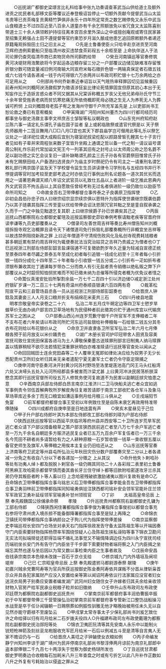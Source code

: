 <!-- { "loadSidebar": true } -->
　　○巡抚湖广都御史梁璟言比礼科给事中张九功奏请查革武当山供给道士及额外进贡之扰民者礼部移文臣等覆议近奉登极诏旨停止一切额外贡献今提督武当山太监韦贵等已贡茶梅复贡黄精竹笋俱非永乐十四年所定常贡之数乞赐停免又永乐中武当山食粮道士不过四百近至八百余人道童亦有千余乞照额放免以省冗食又太监陈喜别带道士三十余人俱领敕护持往往离本宫百余里外深山之中或擅创庵观或寄住民家甚至招集无赖强占土田不遵提督等官约束恐岁月滋久酿成他患乞追回原敕额外者递还原籍庵观拆毁田土归之旧主从之
　　○先是土鲁番使臣火只哈辛赴京进贡至河南卫辉府违例索要船只至临清州收买违禁食茶彩叚五十余柜至是  上命执伴送人于法司论罪仍查究临清市商已卖物货命所司斟酌给带
　　○癸丑河南镇巡等官奏修筑黄河决堤财用浩繁欲将今岁起运各边粮存留三分之一户部覆议边储见缺难准存留惟折银分数可随宜量减旧例河南输大同宣府米每石徵折色银一两输真保定者石徵五钱或六七钱今请各递减一钱于内可得银六万余两并以布政司积贮银十七万余两给之亦可足用从之
　　○刑部尚书何乔新奏近奉诏旨以天气暄热审释罪囚切见监候重囚前寿州知州刘概阿谀汤鼐假梦为徵语涉狂妄比律论死情罪固宜但原其初心本出于无知妄作比于造妖言惑众者不同又据其从兄棠诉称概五岁丧父无他兄弟母孙氏守节三十余年曾受旌表老病而贫饥寒悲痛无所依倚概即死母必随之生无人为养死无人为葬诚可矜悯  上曰刘概既母老孤子宥之发海州守御千户所充军盖先是  上以吏部尚书王恕论救之奏已有意宥概矣
　　○甲寅降湖广沔阳州知州董杰为四川行都司经历司都事坐与御史汤鼐主事李文祥庶吉士邹智等私议朝政也
　　○山东兖州府知府赵兰陈六事一请定礼乐谓孔子庙在国子监者  皇上或躬临致祭或遣官代祭是以  天子祭先师器用十二笾豆舞用八□□八月□宜也其天下郡县庙学岂可僣用此等礼乐以祭乞议处之一请详祀位谓大成殿后宜别为寝室祀叔梁纥配以颜路曾皙孔鲤其七十子言行者见如有子辈并宋周程张来数子宜皆升坐殿上通谓之哲以备一代之制一请议谥号谓周公制礼作乐前代常加谥文宪王今一列革其旧有之封号止以太师周公称之恐名爵不足以副功德之实乞会议复旧一请补缺略谓孔颜孟三氏子孙各有官爵祭田惟曾氏子孙未有乞赐祭田给人户备洒扫选贤良户为庙主岁时祭祀仍令有司主之一请重刑名谓乞敕礼部行两京国子监及天下学校督令监生生员讲读律令习学刑名与五经四书并行不悖提调等官时加考较至吏部考选之时亦依见行事例出刑名论题各一道次其优劣而选用之一请著恩典谓天顺八年诏文武官员以礼致仕五品以上者进阶一级乞推此恩典内外文武官员不拘五品以上其自愿致任曾经考称无过名者俱进阶一级仍致仕以励臣节命所司知之
　　○命故金吾右卫带俸都督佥事传泰之子良袭原卫指挥使
　　○乙卯初会昌伯孙忠子四人曰继宗绍宗显宗续宗俱以恩特升为指挥使世袭继宗既袭伯爵乃以其子琏袭其指挥三传至銮以优给带俸会诏汰恩荫冗官并黜之至是銮自叙承袭之久而于一门之中独见黜退乞复其职  上曰继宗侯爵子孙已世袭矣其己之
　　○丙辰巡抚山西都察院右佥都御史翟瑄及巡按监察御史茆钦奉例考察请黜老疾等官晋府伴读李谦等九员吏部覆奏从之
　　○僧录司左善世周吉祥等奏比寿州僧告知州刘概擅拆毁寺观乞治概罪且请令天下诸僧道司免行拆毁礼部覆奏概所行非概宜坐吉祥等以故违禁例阻挠新政之罪  上曰近年僧道不守清规伤败风化及私创寺观费耗钱粮者甚多朝廷累有禁约周吉祥何为辄便奏扰法当究治姑贷之吉祥乃贵戚之为僧者也○丁巳巡视浙江刑部左侍郎彭韶言盐课宿逋不可复徵欲酌岁年久近量为轻减自宣德正统至景泰四年者尽蠲之景泰五年至成化初者每引追银一钱成化初至十三年者每小引折银一钱四分成化十四年至二十年者每小引收银一钱五分或二小引折布一疋如折布者须银布兼收其灶丁逋课每岁带办二分而商人有引无盐者责令销缴以绝私贩之弊下户部覆议从之时韶但知恤悯贫难而不知已徵未纳为总催等所侵克者概为优免议者惜之
　　○命鬻仪真淮安批验所掣割余盐一万七千二百四十引以济边储○减定浙江处州府银矿岁课一万二百三十七两有奇温州府泰顺县银课六百四两有奇
　　○裁革松阳宣平云和三县管场县丞各一员从巡视浙江刑部侍郎彭韶奏也
　　○给晋庶人钟鋡及其妻妾三人人月支口粮并折支布绢绵花米麦共三石
　　○四川丹棱县地震
　明孝宗敬皇帝实录卷之二十六
　　弘治二年五月戊午朔定边等四卫军士愬岁旱蝗草价无由办纳户部言四卫草场地有为民侵种者前此徵其价贮于通州库宜以代输庶苏军士之困从之
　　○户部奏山西沁州连岁荒歉守御千户所官军不支俸粮者二年不支布花者六年矣请以布政司所贮河东运司盐银给补俸粮每一石给银二钱五分其冬衣布花则给以布花银价从之
　　○命京卫并直隶各卫所官军弘治二年六月七月俸粮各预于前月放支以米价踊贵也
　　○湖广木册长官司护印冠带舍人田贤及容美宣抚司致仕宣抚田保富各进马为土人谭敬保秦墨古送赎罪刑部言旧制夷人纳马赎罪盖以情罪稍轻不欲尽法若情犯深重罪状明白亦难准赎请行巡抚等官查处以闻从之
　　○命回回贼田士连余党田森等二十人覆审无冤即如律处决应给为奴男子无少长悉配贵州卫所妇女听归其亲无亲者遣配宁夏无妻军士亡者仍令守臣定限捕之
　　○庚申河南守臣奏河决开封黄沙冈苏村野场至洛里堤莲池高门冈王马头红船湾六处又决埽头五处入沁河所经郡县多被害而汴梁尤甚  上曰黄河冲决民居荡析朕深愍念其即行巡抚官督所司役五万人修筑务使河复故道不为民害以副朝廷捄灾恤患之意
　　○辛酉南京兵部左侍郎白昂言南京江淮济川二卫马快船夫逃亡者众宜如逃军事例责令邻伍首解典牧所岁解皮角往复艰苦请即于南京工部收贮各仓军斗及象马草场草库近多余丁而无口粮宜如漕运事例月给月粮三斗俱从之
　　○壬戌端阳节免宴
　　○前军都督府都督佥事王受初以年例致仕至是自陈未衰乞再效用特准带俸随操
　　○四川成都府自庚申至是日地连震有声
　　○癸亥木星昼见于己位
　　○甲子升户部右侍郎叶淇为本部左侍郎改工部右侍郎刘璋为户部右侍郎
　　○狭西巡抚巡按等官以西延平庆临巩等府州县并西安等二十卫所连岁荒旱军民逃亡者众请下户部议措备粮草之策户部言狭西民前逃亡者至八万七千余户军逃亡者至一万九千余名自朝廷多方赈济逃民复业者已五万九百余户军复伍者已一万三千余名今荒田不耕者尚多请暂给有力之人耕种原粮一石岁暂收银一钱草一束收银五厘以备官吏师生及旗军人等俸粮之用俟本主复业仍旧给还从之
　　○山东巡抚等官奏上济南等府卫武定等州县屯所弘治元年秋田灾伤分数户部覆奏灾至二分以上者各递减一分免之有收自八分以下者各递加一分徵之  上从其议
　　○命升他失卜剌哈孙等处有功夷人绰卜都及脱脱卜剌官各一级仍赐其同功二十人各彩叚二表里初土鲁番阿黑麻王攻哈密杀都督罕慎而委其酋长牙兰住守绰卜都等旧款附哈密遂攻牙兰杀其弟仍夺其叛臣者盻卜等人畜以归  上念哈密残破欲激励诸夷以图兴复故有是命○乙丑命锦衣卫带俸都指挥佥事乌铭忠义后卫带俸都指挥佥事李能金吾左卫带俸都指挥佥事卫勇羽林前卫带俸都指挥同知喻勇俱铨注狭西都司铭补安会领军官能补庄兰领军军政官卫勇补延绥领军官喻勇补甘州领班官
　　○丁卯
　　太祖高皇帝忌辰  上祭  奉先殿魏国公徐俌承命祭
　　孝陵
　　○升巡抚贵州都察院右副都御史孔镛为工部右侍郎
　　○降狭西闲住署都指挥佥事李俊为署指挥佥事俊初以都督佥事充右参将守肃州虏入境杀掠不能备御降署都指挥佥事至是狱上再降之
　　○命锦衣卫镇抚司带俸都指挥佥事纳颜台之子狗儿代为指挥使带俸差操
　　○南京监察御史李端巡视长安四门仓场坐对承天右门指挥徐政发告守备太监陈祖生等以开端因奏守门内臣索要财物指挥杨瓒率军围绕惊疑人心及陈祖生挟私诬陷等事下锦衣卫勘问无实法司拟端赎徒还职得旨端不循礼法事觉又不输情降调边任为四川永宁宣抚司经历端初坐长安门外有告守门内臣坐于千步廊下索要财物者端将察之入门内臣揖之坐端忘其然也遂与坐后因以为常又数以事检束内臣之生事者故及
　　○戊辰命安昌伯钱承宗南京本色禄未改拨一百石于京仓支给
　　○修京城九门内外墙垣及闸坝堤岸
　　○己巳  仁宗昭皇帝忌辰  上祭  奉先殿遣驸马都尉游泰祭  献陵
　　○庚午初嘉兴贼余党曹阿寿等为官兵所获巡按御史陈金奏阿寿依共谋叛不分首从律斩枭首示众并具各犯家属财产应没入安置给亲等第以闻诏阿寿依议行法家属应没官者妇女送浣衣局男子别奏应安置者编发湖广武冈州妇女随住女子许嫁者归其夫余给亲收领财物入官房产给军民承业税粮子粒并如旧徵纳
　　○壬申升山东布政司左布政使邓廷瓒为都察院右副都御史巡抚贵州
　　○掌南京前军都督府事丰润伯曹振卒振初于中军都督带俸三千营管操弘治初掌南京前军都督府事专管新江口整饬战船操习水战至是卒于任讣闻辍朝一日赐祭葬如例振性驯雅无他才略晚始被用任未久无以自见然亦能守爵禄不至废坠云
　　○甲戌掌太常寺事太子少保礼部尚书刘岌乞致仕许之命给驿以归有司月给米二石岁拨夫役四人○升福建布政司左布政使戴珊为都察院右副都御史抚治郧阳等处
　　○锦衣卫夷匠阮清等其先安南人永乐中以能制火铳短枪神箭及刻丝衮龙袍服收充军匠月给米一石后以例减五斗至是清等自言夷人无家不赡诏仍与一石
　　○给晋庶人美埝之子钟鏀使女衣粮如例
　　○丙子命编发静宁州知州李谅于湖广靖州为民并停南京礼部尚书黎淳俸两月谅前为南京礼部郎中盗本部俸银二千九百七十两淳失于觉察为御史杨琎所发也
　　○丁丑巡抚甘肃都御史罗明奏边仓收粮每石加耗米八升三年查盘之时或有亏折乞以此八升补作正数如八升之外复有亏耗始治以侵盗之罪从之
